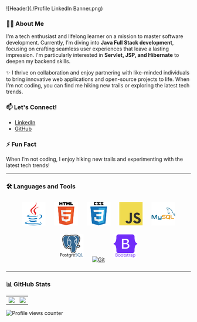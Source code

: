 ![Header](./Profile LinkedIn Banner.png)


### 👨‍💻 About Me
I'm a tech enthusiast and lifelong learner on a mission to master software development. Currently, I’m diving into **Java Full Stack development**, focusing on crafting seamless user experiences that leave a lasting impression. I'm particularly interested in **Servlet, JSP, and Hibernate** to deepen my backend skills.

✨ I thrive on collaboration and enjoy partnering with like-minded individuals to bring innovative web applications and open-source projects to life. When I'm not coding, you can find me hiking new trails or exploring the latest tech trends.

### 📫 Let's Connect!
- [LinkedIn](https://www.linkedin.com/in/varadmule17)
- [GitHub](https://github.com/VaradM-17)

### ⚡ Fun Fact
When I’m not coding, I enjoy hiking new trails and experimenting with the latest tech trends!

---

### 🛠️ Languages and Tools
<div align="center">
    <a href="https://www.java.com" target="_blank"><img style="margin: 10px" src="https://raw.githubusercontent.com/devicons/devicon/master/icons/java/java-original.svg" alt="Java" height="65" /></a>
    <a href="https://www.w3schools.com/html/" target="_blank"><img style="margin: 10px" src="https://raw.githubusercontent.com/devicons/devicon/master/icons/html5/html5-original-wordmark.svg" alt="HTML5" height="65" /></a>
    <a href="https://www.w3schools.com/css/" target="_blank"><img style="margin: 10px" src="https://raw.githubusercontent.com/devicons/devicon/master/icons/css3/css3-original-wordmark.svg" alt="CSS3" height="65" /></a>
    <a href="https://developer.mozilla.org/en-US/docs/Web/JavaScript" target="_blank"><img style="margin: 10px" src="https://raw.githubusercontent.com/devicons/devicon/master/icons/javascript/javascript-original.svg" alt="JavaScript" height="65" /></a>
    <a href="https://www.mysql.com/" target="_blank"><img style="margin: 10px" src="https://raw.githubusercontent.com/devicons/devicon/master/icons/mysql/mysql-original-wordmark.svg" alt="MySQL" height="65" /></a>
    <a href="https://www.postgresql.org" target="_blank"><img style="margin: 10px" src="https://raw.githubusercontent.com/devicons/devicon/master/icons/postgresql/postgresql-original-wordmark.svg" alt="PostgreSQL" height="65" /></a>
    <a href="https://git-scm.com/" target="_blank"><img style="margin: 10px" src="https://www.vectorlogo.zone/logos/git-scm/git-scm-icon.svg" alt="Git" height="65" /></a>
    <a href="https://getbootstrap.com" target="_blank"><img style="margin: 10px" src="https://raw.githubusercontent.com/devicons/devicon/master/icons/bootstrap/bootstrap-plain-wordmark.svg" alt="Bootstrap" height="65" /></a>
</div>

---

### 📊 GitHub Stats
<table>
    <tr>
        <td valign="top" width="50%">
            <img src="https://github-readme-stats.vercel.app/api?username=VaradM-17&show_icons=true&count_private=true&hide_border=true" align="left" style="width: 100%" />
        </td>
        <td valign="top" width="50%">
            <img src="https://github-readme-stats.vercel.app/api/top-langs/?username=VaradM-17&hide_border=true&layout=compact" align="left" style="width: 100%" />
        </td>
    </tr>
</table>

![Profile views counter](https://komarev.com/ghpvc/?username=VaradM-17&&style=flat-square)
